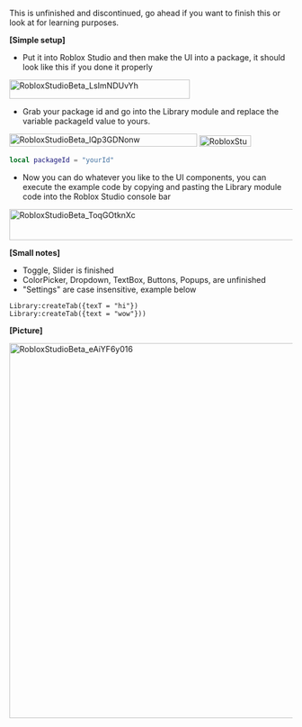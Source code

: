 This is unfinished and discontinued, go ahead if you want to finish this or look at for learning purposes.

**[Simple setup]**
- Put it into Roblox Studio and then make the UI into a package, it should look like this if you done it properly
<img width="321" height="34" alt="RobloxStudioBeta_LsImNDUvYh" src="https://github.com/user-attachments/assets/fc2b7df9-83eb-4ede-bc0c-7c65fa423c82" />

- Grab your package id and go into the Library module and replace the variable packageId value to yours.
<img width="334" height="23" alt="RobloxStudioBeta_lQp3GDNonw" src="https://github.com/user-attachments/assets/59bb911f-1dac-4943-b9c6-659ee4528798" />
<img width="92" height="20" alt="RobloxStudioBeta_euEbhGOvA2" src="https://github.com/user-attachments/assets/a281c6c8-dd92-4543-947f-359233c81367" />

```lua
local packageId = "yourId"
```
- Now you can do whatever you like to the UI components, you can execute the example code by copying and pasting the Library module code into the Roblox Studio console bar
<img width="2137" height="55" alt="RobloxStudioBeta_ToqGOtknXc" src="https://github.com/user-attachments/assets/fa0d8da9-8a7d-46e6-a7a7-068e7fff4f8a" />

**[Small notes]**
- Toggle, Slider is finished
- ColorPicker, Dropdown, TextBox, Buttons, Popups, are unfinished
- "Settings" are case insensitive, example below

```
Library:createTab({texT = "hi"}) 
Library:createTab({text = "wow"}))
```

**[Picture]**

<img width="869" height="666" alt="RobloxStudioBeta_eAiYF6y016" src="https://github.com/user-attachments/assets/740d051d-026f-464a-962b-148a75db0012" />
